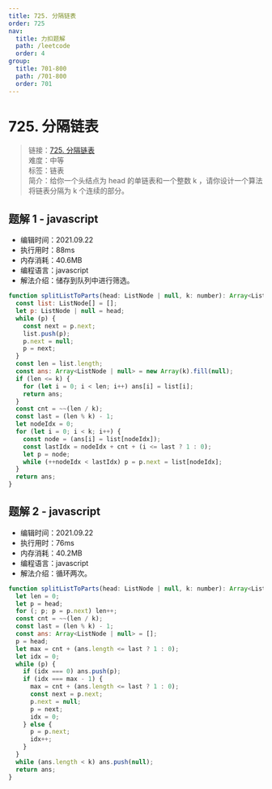 ```yaml
---
title: 725. 分隔链表
order: 725
nav:
  title: 力扣题解
  path: /leetcode
  order: 4
group:
  title: 701-800
  path: /701-800
  order: 701
---
```


# 725. 分隔链表

> 链接：[725. 分隔链表](https://leetcode-cn.com/problems/split-linked-list-in-parts/)  
> 难度：中等  
> 标签：链表  
> 简介：给你一个头结点为 head 的单链表和一个整数 k ，请你设计一个算法将链表分隔为 k 个连续的部分。

## 题解 1 - javascript

- 编辑时间：2021.09.22
- 执行用时：88ms
- 内存消耗：40.6MB
- 编程语言：javascript
- 解法介绍：储存到队列中进行筛选。

```javascript
function splitListToParts(head: ListNode | null, k: number): Array<ListNode | null> {
  const list: ListNode[] = [];
  let p: ListNode | null = head;
  while (p) {
    const next = p.next;
    list.push(p);
    p.next = null;
    p = next;
  }
  const len = list.length;
  const ans: Array<ListNode | null> = new Array(k).fill(null);
  if (len <= k) {
    for (let i = 0; i < len; i++) ans[i] = list[i];
    return ans;
  }
  const cnt = ~~(len / k);
  const last = (len % k) - 1;
  let nodeIdx = 0;
  for (let i = 0; i < k; i++) {
    const node = (ans[i] = list[nodeIdx]);
    const lastIdx = nodeIdx + cnt + (i <= last ? 1 : 0);
    let p = node;
    while (++nodeIdx < lastIdx) p = p.next = list[nodeIdx];
  }
  return ans;
}
```

## 题解 2 - javascript

- 编辑时间：2021.09.22
- 执行用时：76ms
- 内存消耗：40.2MB
- 编程语言：javascript
- 解法介绍：循环两次。

```javascript
function splitListToParts(head: ListNode | null, k: number): Array<ListNode | null> {
  let len = 0;
  let p = head;
  for (; p; p = p.next) len++;
  const cnt = ~~(len / k);
  const last = (len % k) - 1;
  const ans: Array<ListNode | null> = [];
  p = head;
  let max = cnt + (ans.length <= last ? 1 : 0);
  let idx = 0;
  while (p) {
    if (idx === 0) ans.push(p);
    if (idx === max - 1) {
      max = cnt + (ans.length <= last ? 1 : 0);
      const next = p.next;
      p.next = null;
      p = next;
      idx = 0;
    } else {
      p = p.next;
      idx++;
    }
  }
  while (ans.length < k) ans.push(null);
  return ans;
}
```
